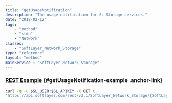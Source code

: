 ```yaml
---
title: "getUsageNotification"
description: "The usage notification for SL Storage services."
date: "2018-02-12"
tags:
    - "method"
    - "sldn"
    - "Network"
classes:
    - "SoftLayer_Network_Storage"
type: "reference"
layout: "method"
mainService : "SoftLayer_Network_Storage"
---
```


### [REST Example](#getUsageNotification-example) <a href="/article/rest/"><i class="fas fa-question"></i></a> {#getUsageNotification-example .anchor-link} 
```bash
curl -g -u $SL_USER:$SL_APIKEY -X GET \
'https://api.softlayer.com/rest/v3.1/SoftLayer_Network_Storage/{SoftLayer_Network_StorageID}/getUsageNotification'
```
